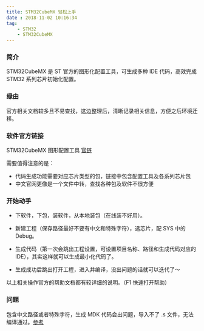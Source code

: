 ```yaml
---
title: STM32CubeMX 轻松上手
date : 2018-11-02 10:16:34
tag:
    - STM32
    - STM32CubeMX
---
```


### 简介

STM32CubeMX 是 ST 官方的图形化配置工具，可生成多种 IDE 代码，高效完成 STM32 系列芯片初始化配置。

### 缘由

官方相关文档较多且不易查找，这边整理后，清晰记录相关信息，方便之后环境迁移。

### 软件官方链接

STM32CubeMX 图形配置工具 [官链](https://www.st.com/content/st_com/en/products/development-tools/software-development-tools/stm32-software-development-tools/stm32-configurators-and-code-generators/stm32cubemx.html)

需要值得注意的是：
- 代码生成功能需要对应芯片类型的包，链接中包含配置工具及各系列芯片包
- 中文官网更像是一个文件中转，查找各种包及软件不很方便

### 开始动手

- 下软件，下包，装软件，从本地装包（在线装不好用）。

- 新建工程（保存路径最好不要有中文和特殊字符），选芯片，配 SYS 中的 Debug。

- 生成代码（第一次会跳出工程设置，可设置项目名称、路径和生成代码对应的 IDE），其实这样就可以生成最小化代码了。

- 生成成功后跳出打开工程，进入并编译，没出问题的话就可以迭代了～

以上相关操作官方的帮助文档都有较详细的说明。（F1 快速打开帮助）

### 问题

包含中文路径或者特殊字符，生成 MDK 代码会出问题，导入不了 .s 文件，无法编译通过。[参考](https://community.st.com/s/question/0D50X00009XkWJBSA3/cubemx-project-generation-have-problem)